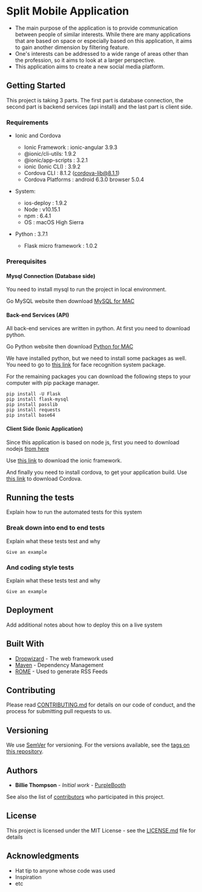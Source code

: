# Split Mobile Application

- The main purpose of the application is to provide communication between people of similar interests. While there are many 
applications that are based on space or especially based on this application, it aims to gain another dimension by filtering 
feature.
- One's interests can be addressed to a wide range of areas other than the profession, so it aims to look at a larger 
perspective.
- This application aims to create a new social media platform.

## Getting Started

This project is taking 3 parts. The first part is database connection, the second part is backend services (api install) and the last part is client side.


### Requirements
* Ionic and Cordova
  - Ionic Framework    : ionic-angular 3.9.3
  - @ionic/cli-utils: 1.9.2
  - @ionic/app-scripts : 3.2.1
  - ionic (Ionic CLI) : 3.9.2
  - Cordova CLI : 8.1.2 (cordova-lib@8.1.1) 
  - Cordova Platforms  : android 6.3.0 browser 5.0.4

* System:
  - ios-deploy : 1.9.2 
  - Node       : v10.15.1
  - npm        : 6.4.1 
  - OS         : macOS High Sierra

* Python : 3.7.1
  - Flask micro framework : 1.0.2


### Prerequisites
#### Mysql Connection (Database side)
You need to install mysql to run the project in local environment.

Go MySQL website then download [MySQL for MAC](https://dev.mysql.com/downloads/mysql/)

#### Back-end Services (API)
All back-end services are written in python. At first you need to download python.

Go Python website then download [Python for MAC](https://www.python.org/downloads/mac-osx/)

We have installed python, but we need to install some packages as well. You need to go to [this link](https://github.com/ageitgey/face_recognition#requirements) for face recognition system package.

For the remaining packages you can download the following steps to your computer with pip package manager.

```
pip install -U Flask
pip install flask-mysql
pip install passlib
pip install requests
pip install base64
```

#### Client Side (Ionic Application)

Since this application is based on node js, first you need to download nodejs [from here](https://nodejs.org/en/download/)

Use [this link](https://ionicframework.com/docs/installation/cli) to download the ionic framework.

And finally you need to install cordova, to get your application build. Use [this link](https://cordova.apache.org/#getstarted) to download Cordova.


## Running the tests

Explain how to run the automated tests for this system

### Break down into end to end tests

Explain what these tests test and why

```
Give an example
```

### And coding style tests

Explain what these tests test and why

```
Give an example
```

## Deployment

Add additional notes about how to deploy this on a live system

## Built With

* [Dropwizard](http://www.dropwizard.io/1.0.2/docs/) - The web framework used
* [Maven](https://maven.apache.org/) - Dependency Management
* [ROME](https://rometools.github.io/rome/) - Used to generate RSS Feeds

## Contributing

Please read [CONTRIBUTING.md](https://gist.github.com/PurpleBooth/b24679402957c63ec426) for details on our code of conduct, and the process for submitting pull requests to us.

## Versioning

We use [SemVer](http://semver.org/) for versioning. For the versions available, see the [tags on this repository](https://github.com/your/project/tags). 

## Authors

* **Billie Thompson** - *Initial work* - [PurpleBooth](https://github.com/PurpleBooth)

See also the list of [contributors](https://github.com/your/project/contributors) who participated in this project.

## License

This project is licensed under the MIT License - see the [LICENSE.md](LICENSE.md) file for details

## Acknowledgments

* Hat tip to anyone whose code was used
* Inspiration
* etc
